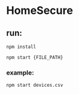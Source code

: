 # HomeSecure

 ## run: 
```
npm install
 ``` 
 ```
npm start {FILE_PATH}
 ``` 
### example:
 ```
npm start devices.csv
 ``` 
